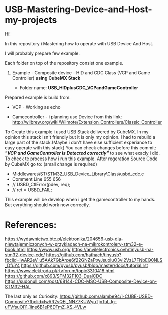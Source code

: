 # USB-Mastering-Device-and-Host-my-projects

Hi!

In this repository i Mastering how to operate with USB Device And Host. 

I will probably prepare few example. 

Each folder on top of the repository consist one example.


1. Example - Composite device - HID and CDC Class (VCP and Game Controller) **using CubeMX Stack**

	* Folder name: **USB_HIDplusCDC_VCPandGameController**

Prepared example is build from:
* VCP - Working as echo

* Gamecontroller -  i planning use Device from this link: http://wiibrew.org/wiki/Wiimote/Extension_Controllers/Classic_Controller

To Create this example i used USB Stack delivered by CubeMX. In my opinion this stack isn't friendly but it is only my opinion. I had to rebuild
a large part of the stack.(Maybe i don't have else sufficient experiance to easy operate with this stack) 
You can check changes before this commit: 
__*"VCP and GameController Is Detected correctly"*__ 
to see what exacly i did. To check te process how i run this example.
 After regeration Source Code by CubeMX go to: (small change is required)
 * Middlewares\ST\STM32_USB_Device_Library\Class\usbd_cdc.c
 * Comment Line 655 656
 * //          USBD_CtlError(pdev, req);
 * //          ret = USBD_FAIL;

This example will be develop when i get the gamecontroller to my hands. But evrything should work now correctly.



# References:

https://wydawnictwo.btc.pl/elektronika/204656-usb-dla-niewtajemniczonych-w-przykladach-na-mikrokontrolery-stm32-e-book.html
https://www.usb.org/
https://anvilelectronics.ovh/tinyusb-na-stm32-device-cdc/
https://github.com/hathach/tinyusb?fbclid=IwAR2eV_u5AAk7GbArpe6f22GNZaFtwJsuoiuO3vi2VzL7FNbEQ0NLS_DfuY4
https://github.com/pyusb/pyusb/blob/master/docs/tutorial.rst
https://www.elektroda.pl/rtvforum/topic3310418.html
https://github.com/x893/STM32F103-DualCDC
https://sudonull.com/post/68144-CDC-MSC-USB-Composite-Device-on-STM32-HAL

The last only as Curiosity: 
https://github.com/alambe94/I-CUBE-USBD-Composite?fbclid=IwAR2vQEj_NNZ7KUWyuTjpTuLJg-uFVfsuOl11_1ine6B1eP6DTmZ_XS_4VLw